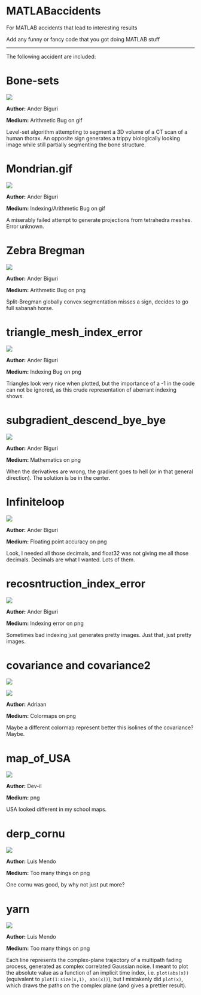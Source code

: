 # MATLABaccidents
For MATLAB accidents that lead to interesting results

Add any funny or fancy code that you got doing MATLAB stuff

---

The following accident are included:

# Bone-sets

![](/Images/bone-sets.gif)

**Author:** Ander Biguri

**Medium:** Arithmetic Bug on gif

Level-set algorithm attempting to segment a 3D volume of a CT scan of a human thorax. 
An opposite sign generates a trippy biologically looking image while still partially segmenting the bone structure.



# Mondrian.gif

![](/Images/mondrian.gif)

**Author:** Ander Biguri

**Medium:** Indexing/Arithmetic Bug on gif

A miserably failed attempt to generate projections from tetrahedra meshes. 
Error unknown. 

# Zebra Bregman

![](/Images/Zebra_bregman.png)

**Author:** Ander Biguri

**Medium:** Arithmetic Bug on png

Split-Bregman globally convex segmentation misses a sign, decides to go full sabanah horse.

# triangle_mesh_index_error

![](/Images/triangle_mesh_index_error.png)

**Author:** Ander Biguri

**Medium:** Indexing Bug on png

Triangles look very nice when plotted, but the importance of a -1 in the code can not be ignored, as this crude representation of aberrant indexing shows. 

# subgradient_descend_bye_bye

![](/Images/subgradient_descend_bye_bye.png)

**Author:** Ander Biguri

**Medium:** Mathematics on png

When the derivatives are wrong, the gradient goes to hell (or in that general direction). The solution is be in the center.

# Infiniteloop

![](/Images/infiniteloop.png)

**Author:** Ander Biguri

**Medium:** Floating point accuracy on png

Look, I needed all those decimals, and float32 was not giving me all those decimals. Decimals are what I wanted. Lots of them.

# recosntruction_index_error

![](/Images/recosntruction_index_error.png)

**Author:** Ander Biguri

**Medium:** Indexing error on png

Sometimes bad indexing just generates pretty images. Just that, just pretty images.

# covariance and covariance2

![](/Images/covariance.png)

![](/Images/covariance2.png)

**Author:** Adriaan

**Medium:** Colormaps on png

Maybe a different colormap represent better this isolines of the covariance? Maybe.

# map_of_USA

![](/Images/map_of_USA.png)

**Author:** Dev-il

**Medium:** png

USA looked different in my school maps.

# derp_cornu

![](/Images/derp_cornu.png)

**Author:** Luis Mendo

**Medium:** Too many things on png

One cornu was good, by why not just put more?

# yarn

![](/Images/Yarn.png)

**Author:** Luis Mendo

**Medium:** Too many things on png

Each line represents the complex-plane trajectory of a multipath fading process, generated as complex correlated Gaussian noise. I meant to plot the absolute value as a function of an implicit time index, i.e. `plot(abs(x))` (equivalent to `plot(1:size(x,1), abs(x))`), but I mistakenly did `plot(x)`, which draws the paths on the complex plane (and gives a prettier result).

